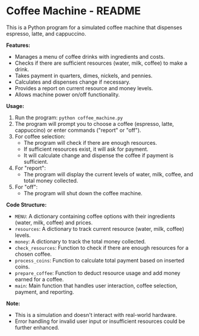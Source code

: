 # Coffee Machine - README


This is a Python program for a simulated coffee machine that dispenses espresso, latte, and cappuccino.

**Features:**

* Manages a menu of coffee drinks with ingredients and costs.
* Checks if there are sufficient resources (water, milk, coffee) to make a drink.
* Takes payment in quarters, dimes, nickels, and pennies.
* Calculates and dispenses change if necessary.
* Provides a report on current resource and money levels.
* Allows machine power on/off functionality.

**Usage:**

1. Run the program: `python coffee_machine.py`
2. The program will prompt you to choose a coffee (espresso, latte, cappuccino) or enter commands ("report" or "off").
3. For coffee selection:
    * The program will check if there are enough resources.
    * If sufficient resources exist, it will ask for payment.
    * It will calculate change and dispense the coffee if payment is sufficient.
4. For "report":
    * The program will display the current levels of water, milk, coffee, and total money collected.
5. For "off":
    * The program will shut down the coffee machine.

**Code Structure:**

* `MENU`: A dictionary containing coffee options with their ingredients (water, milk, coffee) and prices.
* `resources`: A dictionary to track current resource (water, milk, coffee) levels.
* `money`: A dictionary to track the total money collected.
* `check_resources`: Function to check if there are enough resources for a chosen coffee.
* `process_coins`: Function to calculate total payment based on inserted coins.
* `prepare_coffee`: Function to deduct resource usage and add money earned for a coffee.
* `main`: Main function that handles user interaction, coffee selection, payment, and reporting.

**Note:**

* This is a simulation and doesn't interact with real-world hardware.
* Error handling for invalid user input or insufficient resources could be further enhanced.

